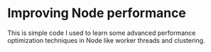 # Improving Node performance

This is simple code I used to learn some advanced performance optimization techniques in Node like worker threads and clustering.
